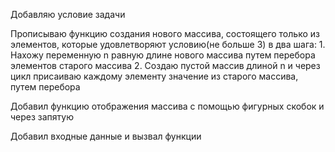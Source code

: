 Добавляю условие задачи

Прописываю функцию создания нового массива, состоящего только из элементов, которые удовлетворяют условию(не больше 3) в два шага:
    1. Нахожу переменную n равную длине нового массива путем перебора элементов старого массива
    2. Создаю пустой массив длиной n и через цикл присаиваю каждому элементу значение из старого массива, путем перебора

Добавил функцию отображения массива с помощью фигурных скобок и через запятую

Добавил входные данные и вызвал функции
